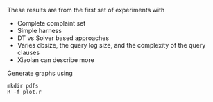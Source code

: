 These results are from the first set of experiments with

* Complete complaint set
* Simple harness
* DT vs Solver based approaches
* Varies dbsize, the query log size, and the complexity of the query clauses
* Xiaolan can describe more


Generate graphs using

    mkdir pdfs
    R -f plot.r